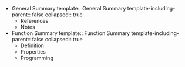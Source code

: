 - General Summary
  template:: General Summary
  template-including-parent:: false
  collapsed:: true
	- References
	- Notes
- Function Summary
  template:: Function Summary
  template-including-parent:: false
  collapsed:: true
	- Definition
	- Properties
	- Programming